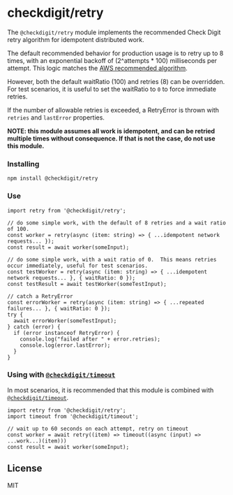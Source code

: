 # checkdigit/retry

The `@checkdigit/retry` module implements the recommended Check Digit retry algorithm for idempotent distributed work.

The default recommended behavior for production usage is to retry up to 8 times, with an exponential backoff
of (2^attempts * 100) milliseconds per attempt.  This logic matches the
[AWS recommended algorithm](https://docs.aws.amazon.com/general/latest/gr/api-retries.html).

However, both the default waitRatio (100) and retries (8) can be overridden.  For
test scenarios, it is useful to set the waitRatio to `0` to force immediate retries.

If the number of allowable retries is exceeded, a RetryError is thrown with `retries` and `lastError` properties.

**NOTE: this module assumes all work is idempotent, and can be retried multiple times without consequence.  If that is
not the case, do not use this module.**

### Installing

`npm install @checkdigit/retry` 

### Use

```
import retry from '@checkdigit/retry';

// do some simple work, with the default of 8 retries and a wait ratio of 100.
const worker = retry(async (item: string) => { ...idempotent network requests... });
const result = await worker(someInput);

// do some simple work, with a wait ratio of 0.  This means retries occur immediately, useful for test scenarios.
const testWorker = retry(async (item: string) => { ...idempotent network requests... }, { waitRatio: 0 });
const testResult = await testWorker(someTestInput);

// catch a RetryError
const errorWorker = retry(async (item: string) => { ...repeated failures... }, { waitRatio: 0 });
try {
  await errorWorker(someTestInput);
} catch (error) {
  if (error instanceof RetryError) {
    console.log("failed after " + error.retries);
    console.log(error.lastError);
  }
}

```

### Using with [`@checkdigit/timeout`](https://github.com/checkdigit/timeout)

In most scenarios, it is recommended that this module is combined with
[`@checkdigit/timeout`](https://github.com/checkdigit/timeout).

```
import retry from '@checkdigit/retry';
import timeout from '@checkdigit/timeout';

// wait up to 60 seconds on each attempt, retry on timeout
const worker = await retry((item) => timeout((async (input) => ...work...)(item)))
const result = await worker(someInput);
```

## License

MIT
